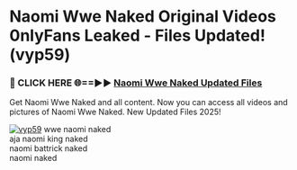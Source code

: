 # Naomi Wwe Naked Original Videos 0nlyFans Leaked - Files Updated! (vyp59)

<h3>🔴 CLICK HERE 🌐==►► <a href="https://tinyurl.com/yckcrads" rel="nofollow">Naomi Wwe Naked Updated Files</a></h3>

Get Naomi Wwe Naked and all content. Now you can access all videos and pictures of Naomi Wwe Naked. New Updated Files 2025!

[![vyp59](https://i.imgur.com/hpKpOFt.gif)](https://tinyurl.com/yckcrads)
wwe naomi naked<br>
aja naomi king naked<br>
naomi battrick naked<br>
naomi naked
